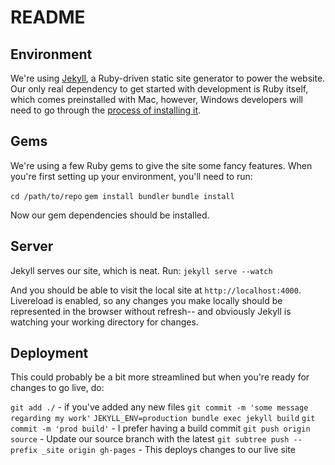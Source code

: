 # README

## Environment
We're using [Jekyll](https://jekyllrb.com/), a Ruby-driven static site generator to power the website. Our only real dependency to get started with development is Ruby itself, which comes preinstalled with Mac, however, Windows developers will need to go through the [process of installing it](https://rubyinstaller.org/).

## Gems
We're using a few Ruby gems to give the site some fancy features. When you're first setting up your environment, you'll need to run:

`cd /path/to/repo`
`gem install bundler`
`bundle install`

Now our gem dependencies should be installed.

## Server
Jekyll serves our site, which is neat. Run:
`jekyll serve --watch`

And you should be able to visit the local site at `http://localhost:4000`. Livereload is enabled, so any changes you make locally should be represented in the browser without refresh-- and obviously Jekyll is watching your working directory for changes.

## Deployment
This could probably be a bit more streamlined but when you're ready for changes to go live, do:

`git add ./` - if you've added any new files
`git commit -m 'some message regarding my work'`
`JEKYLL_ENV=production bundle exec jekyll build`
`git commit -m 'prod build'` - I prefer having a build commit
`git push origin source` - Update our source branch with the latest
`git subtree push --prefix _site origin gh-pages` - This deploys changes to our live site
